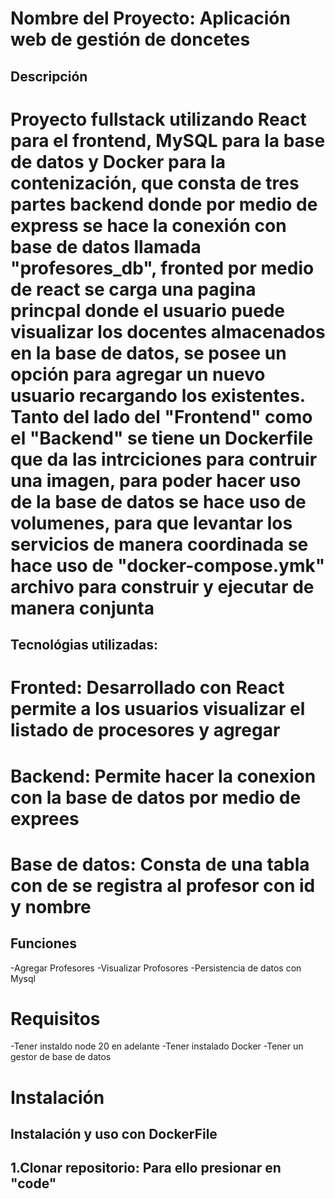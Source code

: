 # Nombre del Proyecto: Aplicación web de gestión de doncetes

## Descripción
# Proyecto fullstack utilizando React para el frontend, MySQL para la base de datos y Docker para la contenización, que consta de tres partes backend donde por medio de express se hace la conexión con base de datos llamada "profesores_db", fronted por medio de react se carga una pagina princpal donde el usuario puede visualizar los docentes almacenados en la base de datos, se posee un opción para agregar un nuevo usuario recargando los existentes. Tanto del lado del "Frontend" como el "Backend" se tiene un Dockerfile que da las intrciciones para contruir una imagen, para poder hacer uso de la base de datos se hace uso de volumenes, para que levantar los servicios de manera coordinada se hace uso de "docker-compose.ymk" archivo para construir y ejecutar de manera conjunta

## Tecnológias utilizadas:

# Fronted: Desarrollado con React permite a los usuarios visualizar el listado de procesores y agregar

# Backend: Permite hacer la conexion con la base de datos por medio de exprees

# Base de datos: Consta de una tabla con de se registra al profesor con id y nombre

## Funciones
-Agregar Profesores
-Visualizar Profosores
-Persistencia de datos con Mysql

# Requisitos
-Tener instaldo node 20 en adelante
-Tener instalado Docker
-Tener un gestor de base de datos 

# Instalación 

## Instalación y uso con DockerFile

## 1.Clonar repositorio: Para ello presionar en "code"